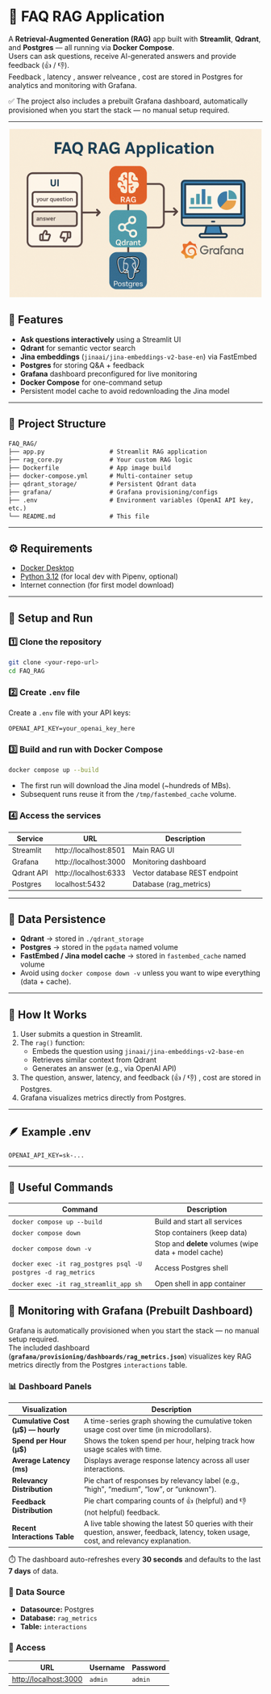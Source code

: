 # 🧠 FAQ RAG Application

A **Retrieval-Augmented Generation (RAG)** app built with **Streamlit**, **Qdrant**, and **Postgres** — all running via **Docker Compose**.  
Users can ask questions, receive AI-generated answers  and provide feedback (👍 / 👎).  
Feedback , latency , answer relveance , cost are stored in Postgres for analytics and monitoring with Grafana.

✅ The project also includes a prebuilt Grafana dashboard, automatically provisioned when you start the stack — no manual setup required.

---



<p align="center">
  <img src="image.png" alt="RAG System Architecture" width="500"/>
</p>

## 🚀 Features

- **Ask questions interactively** using a Streamlit UI  
- **Qdrant** for semantic vector search  
- **Jina embeddings** (`jinaai/jina-embeddings-v2-base-en`) via FastEmbed  
- **Postgres** for storing Q&A + feedback  
- **Grafana** dashboard preconfigured for live monitoring 
- **Docker Compose** for one-command setup  
- Persistent model cache to avoid redownloading the Jina model

---

## 🧩 Project Structure

```
FAQ_RAG/
├── app.py                  # Streamlit RAG application
├── rag_core.py             # Your custom RAG logic
├── Dockerfile              # App image build
├── docker-compose.yml      # Multi-container setup
├── qdrant_storage/         # Persistent Qdrant data
├── grafana/                # Grafana provisioning/configs
├── .env                    # Environment variables (OpenAI API key, etc.)
└── README.md               # This file
```

---

## ⚙️ Requirements

- [Docker Desktop](https://www.docker.com/products/docker-desktop)
- [Python 3.12](https://www.python.org/) (for local dev with Pipenv, optional)
- Internet connection (for first model download)

---

## 🧱 Setup and Run

### 1️⃣ Clone the repository

```bash
git clone <your-repo-url>
cd FAQ_RAG
```

### 2️⃣ Create `.env` file

Create a `.env` file with your API keys:
```
OPENAI_API_KEY=your_openai_key_here
```

### 3️⃣ Build and run with Docker Compose

```bash
docker compose up --build
```

- The first run will download the Jina model (~hundreds of MBs).
- Subsequent runs reuse it from the `/tmp/fastembed_cache` volume.

### 4️⃣ Access the services

| Service    | URL                  | Description                    |
|-------------|----------------------|--------------------------------|
| Streamlit   | http://localhost:8501 | Main RAG UI                    |
| Grafana     | http://localhost:3000 | Monitoring dashboard           |
| Qdrant API  | http://localhost:6333 | Vector database REST endpoint  |
| Postgres    | localhost:5432       | Database (rag_metrics)         |

---

## 💾 Data Persistence

- **Qdrant** → stored in `./qdrant_storage`
- **Postgres** → stored in the `pgdata` named volume
- **FastEmbed / Jina model cache** → stored in `fastembed_cache` named volume
- Avoid using `docker compose down -v` unless you want to wipe everything (data + cache).

---

## 🧠 How It Works

1. User submits a question in Streamlit.  
2. The `rag()` function:
   - Embeds the question using `jinaai/jina-embeddings-v2-base-en`
   - Retrieves similar context from Qdrant
   - Generates an answer (e.g., via OpenAI API)
3. The question, answer, latency, and feedback (👍 / 👎) , cost are stored in Postgres.  
4. Grafana visualizes metrics directly from Postgres.

---

## 🪶 Example .env

```
OPENAI_API_KEY=sk-...
```

---

## 🧹 Useful Commands

| Command | Description |
|----------|-------------|
| `docker compose up --build` | Build and start all services |
| `docker compose down` | Stop containers (keep data) |
| `docker compose down -v` | Stop and **delete** volumes (wipe data + model cache) |
| `docker exec -it rag_postgres psql -U postgres -d rag_metrics` | Access Postgres shell |
| `docker exec -it rag_streamlit_app sh` | Open shell in app container |

## 🧭 Monitoring with Grafana (Prebuilt Dashboard)

Grafana is automatically provisioned when you start the stack — no manual setup required.  
The included dashboard (**`grafana/provisioning/dashboards/rag_metrics.json`**) visualizes key RAG metrics directly from the Postgres `interactions` table.

### 📊 Dashboard Panels

| Visualization | Description |
|----------------|-------------|
| **Cumulative Cost (µ$) — hourly** | A time-series graph showing the cumulative token usage cost over time (in microdollars). |
| **Spend per Hour (µ$)** | Shows the token spend per hour, helping track how usage scales with time. |
| **Average Latency (ms)** | Displays average response latency across all user interactions. |
| **Relevancy Distribution** | Pie chart of responses by relevancy label (e.g., “high”, “medium”, “low”, or “unknown”). |
| **Feedback Distribution** | Pie chart comparing counts of 👍 (helpful) and 👎 (not helpful) feedback. |
| **Recent Interactions Table** | A live table showing the latest 50 queries with their question, answer, feedback, latency, token usage, cost, and relevancy explanation. |

⏱️ The dashboard auto-refreshes every **30 seconds** and defaults to the last **7 days** of data.

### 🔧 Data Source
- **Datasource:** Postgres  
- **Database:** `rag_metrics`  
- **Table:** `interactions`

### 🔐 Access
| URL | Username | Password |
|------|-----------|-----------|
| [http://localhost:3000](http://localhost:3000) | `admin` | `admin` |






